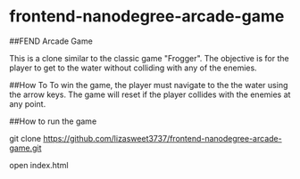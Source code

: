 frontend-nanodegree-arcade-game
===============================

##FEND Arcade Game

This is a clone similar to the classic game "Frogger". The objective is for the player to get to the water without colliding with any of the enemies.

##How To
To win the game, the player must navigate to the the water using the arrow keys. The game will reset if the player collides with the enemies at any point.

##How to run the game

git clone https://github.com/lizasweet3737/frontend-nanodegree-arcade-game.git

open index.html